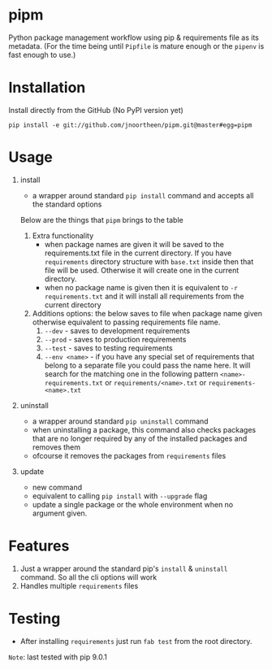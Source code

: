 # pipm

Python package management workflow using pip & requirements file as its metadata. (For the time being until `Pipfile` 
is mature enough or the `pipenv` is fast enough to use.)

# Installation

Install directly from the GitHub (No PyPI version yet)

```commandline
pip install -e git://github.com/jnoortheen/pipm.git@master#egg=pipm
```

# Usage

1. install
    - a wrapper around standard `pip install` command and accepts all the standard options
    
    Below are the things that `pipm` brings to the table
    
    1. Extra functionality
        - when package names are given it will be saved to the requirements.txt file in the current directory.
        If you have `requirements` directory structure with `base.txt` inside then that file will be used. Otherwise it 
        will create one in the current directory.
        - when no package name is given then it is equivalent to `-r requirements.txt` and it will install all requirements
        from the current directory
    1. Additions options:
        the below saves to file when package name given otherwise equivalent to passing requirements file name.
        1. `--dev` - saves to development requirements
        1. `--prod` - saves to production requirements
        1. `--test` - saves to  testing requirements
        1. `--env <name>` - if you have any special set of requirements that belong to a separate file you could pass the name here.
        It will search for the matching one in the following pattern `<name>-requirements.txt` or 
        `requirements/<name>.txt` or `requirements-<name>.txt`

1. uninstall 
    - a wrapper around standard `pip uninstall` command
    - when uninstalling a package, this command also checks packages that are no longer required by any of the installed
    packages and removes them
    - ofcourse it removes the packages from `requirements` files

1. update
    - new command
    - equivalent to calling `pip install` with `--upgrade` flag
    - update a single package or the whole environment when no argument given.
    
    
# Features

1. Just a wrapper around the standard pip's `install` & `uninstall` command. So all the cli options will work
1. Handles multiple `requirements` files
 
# Testing

- After installing `requirements` just run `fab test` from the root directory.

``Note``: last tested with pip 9.0.1
